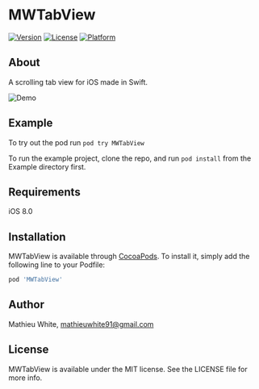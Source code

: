 # MWTabView

[![Version](https://img.shields.io/cocoapods/v/MWTabView.svg?style=flat)](http://cocoapods.org/pods/MWTabView)
[![License](https://img.shields.io/cocoapods/l/MWTabView.svg?style=flat)](http://cocoapods.org/pods/MWTabView)
[![Platform](https://img.shields.io/cocoapods/p/MWTabView.svg?style=flat)](http://cocoapods.org/pods/MWTabView)

## About

A scrolling tab view for iOS made in Swift.

![Demo](https://raw.githubusercontent.com/MathieuWhite/InifinteScroll-Swift/master/demo.gif?token=ABl_x3bbjO2ucduLRArI19gW6C2rE7A0ks5XRjuHwA%3D%3D)


## Example

To try out the pod run `pod try MWTabView`

To run the example project, clone the repo, and run `pod install` from the Example directory first.

## Requirements

iOS 8.0

## Installation

MWTabView is available through [CocoaPods](http://cocoapods.org). To install it, simply add the following line to your Podfile:

```ruby
pod 'MWTabView'
```

## Author

Mathieu White, mathieuwhite91@gmail.com

## License

MWTabView is available under the MIT license. See the LICENSE file for more info.

